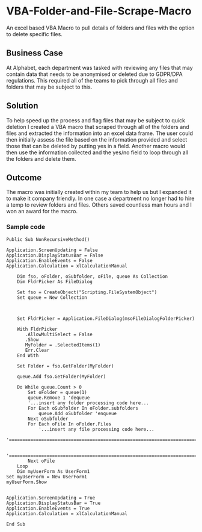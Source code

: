 # VBA-Folder-and-File-Scrape-Macro
An excel based VBA Macro to pull details of folders and files with the option to delete specific files.


## Business Case
At Alphabet, each department was tasked with reviewing any files that may contain data that needs to be anonymised or deleted due to GDPR/DPA regulations. This required all of the teams to pick through all files and folders that may be subject to this. 

## Solution
To help speed up the process and flag files that may be subject to quick deletion I created a VBA macro that scraped through all of the folders and files and extracted the information into an excel data frame. The user could then initially assess the file based on the information provided and select those that can be deleted by putting yes in a field. Another macro would then use the information collected and the yes/no field to loop through all the folders and delete them. 

## Outcome
The macro was initially created within my team to help us but I expanded it to make it company friendly. In one case a department no longer had to hire a temp to review folders and files. Others saved countless man hours and I won an award for the macro. 

### Sample code
     

    Public Sub NonRecursiveMethod()

    Application.ScreenUpdating = False
    Application.DisplayStatusBar = False
    Application.EnableEvents = False
    Application.Calculation = xlCalculationManual

        Dim fso, oFolder, oSubfolder, oFile, queue As Collection
        Dim FldrPicker As FileDialog

        Set fso = CreateObject("Scripting.FileSystemObject")
        Set queue = New Collection



        Set FldrPicker = Application.FileDialog(msoFileDialogFolderPicker)

        With FldrPicker
           .AllowMultiSelect = False
           .Show
           MyFolder = .SelectedItems(1)
           Err.Clear
        End With

        Set Folder = fso.GetFolder(MyFolder)

        queue.Add fso.GetFolder(MyFolder)

        Do While queue.Count > 0
            Set oFolder = queue(1)
            queue.Remove 1 'dequeue
            '...insert any folder processing code here...
            For Each oSubfolder In oFolder.subfolders
                queue.Add oSubfolder 'enqueue
            Next oSubfolder
            For Each oFile In oFolder.Files
                '...insert any file processing code here...
                '==================================================================================================

                '==================================================================================================
            Next oFile
        Loop
        Dim myUserForm As UserForm1
    Set myUserForm = New UserForm1
    myUserForm.Show


    Application.ScreenUpdating = True
    Application.DisplayStatusBar = True
    Application.EnableEvents = True
    Application.Calculation = xlCalculationManual

    End Sub


